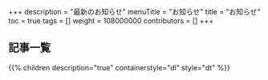 +++
description = "最新のお知らせ"
menuTitle = "お知らせ"
title = "お知らせ"
toc = true
tags = []
weight = 108000000
contributors = []
+++


## 記事一覧

{{% children description="true" containerstyle="dl" style="dt" %}}
